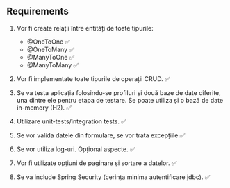 ## Requirements

1. Vor fi create relații între entități de toate tipurile: 
   - @OneToOne ✅
   - @OneToMany ✅
   - @ManyToOne ✅
   - @ManyToMany ✅
   
2. Vor fi implementate toate tipurile de operații CRUD. ✅

3. Se va testa aplicația folosindu-se profiluri și două baze de date diferite, una dintre ele pentru etapa
   de testare. Se poate utiliza și o bază de date in-memory (H2). ✅

4. Utilizare unit-tests/integration tests. ✅

5. Se vor valida datele din formulare, se vor trata excepțiile.✅

6. Se vor utiliza log-uri. Opțional aspecte. ✅

7. Vor fi utilizate opțiuni de paginare și sortare a datelor. ✅

8. Se va include Spring Security (cerința minima autentificare jdbc). ✅